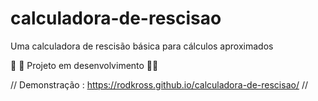 # calculadora-de-rescisao
Uma calculadora de rescisão básica para cálculos aproximados

🚧 🚧 Projeto em desenvolvimento 🚧🚧

//
Demonstração :  https://rodkross.github.io/calculadora-de-rescisao/
//

